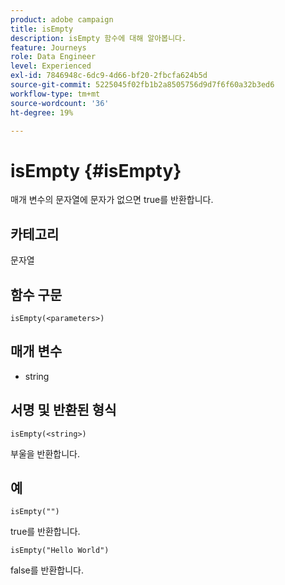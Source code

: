 ```yaml
---
product: adobe campaign
title: isEmpty
description: isEmpty 함수에 대해 알아봅니다.
feature: Journeys
role: Data Engineer
level: Experienced
exl-id: 7846948c-6dc9-4d66-bf20-2fbcfa624b5d
source-git-commit: 5225045f02fb1b2a8505756d9d7f6f60a32b3ed6
workflow-type: tm+mt
source-wordcount: '36'
ht-degree: 19%

---
```


# isEmpty {#isEmpty}

매개 변수의 문자열에 문자가 없으면 true를 반환합니다.

## 카테고리

문자열

## 함수 구문

`isEmpty(<parameters>)`

## 매개 변수

* string

## 서명 및 반환된 형식

`isEmpty(<string>)`

부울을 반환합니다.

## 예

`isEmpty("")`

true를 반환합니다.

`isEmpty("Hello World")`

false를 반환합니다.
